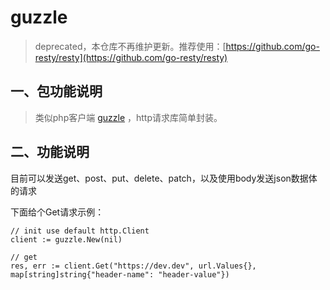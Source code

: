 # guzzle

> deprecated，本仓库不再维护更新。推荐使用：[https://github.com/go-resty/resty](https://github.com/go-resty/resty)

## 一、包功能说明

> 类似php客户端 [guzzle](https://github.com/guzzle/guzzle) ，http请求库简单封装。

## 二、功能说明

目前可以发送get、post、put、delete、patch，以及使用body发送json数据体的请求

下面给个Get请求示例：

````
// init use default http.Client
client := guzzle.New(nil)

// get
res, err := client.Get("https://dev.dev", url.Values{}, map[string]string{"header-name": "header-value"})
````
